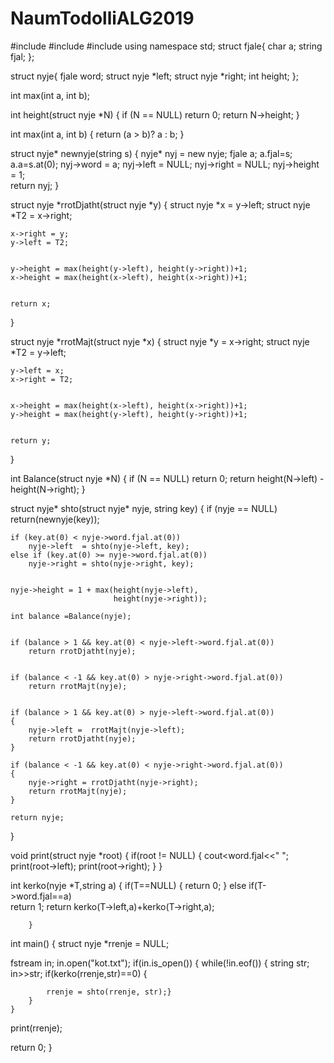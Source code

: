 # NaumTodolliALG2019
#include <fstream> 
#include <iostream> 
#include <string>
using namespace std;
  struct fjale{
	char a;
	string fjal;
};

struct nyje{ 
    fjale word; 
    struct nyje *left; 
    struct nyje *right; 
    int height; 
}; 
  

int max(int a, int b); 
  

int height(struct nyje *N) 
{ 
    if (N == NULL) 
        return 0; 
    return N->height; 
} 
  

int max(int a, int b) 
{ 
    return (a > b)? a : b; 
} 
  

struct nyje* newnyje(string s) 
{ 
   nyje* nyj = new nyje;
   fjale a;
   a.fjal=s;
   a.a=s.at(0);
    nyj->word   = a; 
    nyj->left   = NULL; 
    nyj->right  = NULL; 
    nyj->height = 1;  
    return nyj; 
} 
  

struct nyje *rrotDjatht(struct nyje *y) 
{ 
    struct nyje *x = y->left; 
    struct nyje *T2 = x->right; 
  
   
    x->right = y; 
    y->left = T2; 
  
     
    y->height = max(height(y->left), height(y->right))+1; 
    x->height = max(height(x->left), height(x->right))+1; 
  
    
    return x; 
} 
  

struct nyje *rrotMajt(struct nyje *x) 
{ 
    struct nyje *y = x->right; 
    struct nyje *T2 = y->left; 
  
    
    y->left = x; 
    x->right = T2; 
  
    
    x->height = max(height(x->left), height(x->right))+1; 
    y->height = max(height(y->left), height(y->right))+1; 
  
   
    return y; 
} 
  
 
int Balance(struct nyje *N) 
{ 
    if (N == NULL) 
        return 0; 
    return height(N->left) - height(N->right); 
} 
  

struct nyje* shto(struct nyje* nyje, string key) 
{ 
    if (nyje == NULL) 
        return(newnyje(key)); 
  
    if (key.at(0) < nyje->word.fjal.at(0)) 
        nyje->left  = shto(nyje->left, key); 
    else if (key.at(0) >= nyje->word.fjal.at(0)) 
        nyje->right = shto(nyje->right, key); 
  

    nyje->height = 1 + max(height(nyje->left), 
                           height(nyje->right)); 
  
    int balance =Balance(nyje); 
  
    
    if (balance > 1 && key.at(0) < nyje->left->word.fjal.at(0)) 
        return rrotDjatht(nyje); 
  
     
    if (balance < -1 && key.at(0) > nyje->right->word.fjal.at(0)) 
        return rrotMajt(nyje); 
  
    
    if (balance > 1 && key.at(0) > nyje->left->word.fjal.at(0)) 
    { 
        nyje->left =  rrotMajt(nyje->left); 
        return rrotDjatht(nyje); 
    } 
   
    if (balance < -1 && key.at(0) < nyje->right->word.fjal.at(0)) 
    { 
        nyje->right = rrotDjatht(nyje->right); 
        return rrotMajt(nyje); 
    } 
  
    return nyje; 
} 
  
void print(struct nyje *root) 
{ 
    if(root != NULL) 
    { 
        cout<<root->word.fjal<<" "; 
        print(root->left); 
        print(root->right); 
    } 
} 
  
int kerko(nyje *T,string a)
{
	if(T==NULL)
	{
		return 0;
	}
	else if(T->word.fjal==a)	
	return 1;
	return kerko(T->left,a)+kerko(T->right,a);
		
		}


int main() 
{ 
  struct nyje *rrenje = NULL; 
  
fstream in;
	in.open("kot.txt");
	if(in.is_open())
	{
		while(!in.eof())
		{
			string str;
			in>>str;
		if(kerko(rrenje,str)==0)
			{
			
			
			rrenje = shto(rrenje, str);}
		}
	}
  
 print(rrenje);
  
  return 0; 
} 
